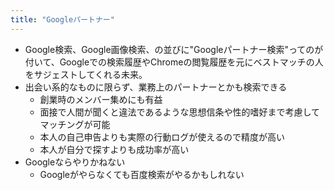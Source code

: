 ```yaml
---
title: "Googleパートナー"
---
```


- Google検索、Google画像検索、の並びに"Googleパートナー検索"ってのが付いて、Googleでの検索履歴やChromeの閲覧履歴を元にベストマッチの人をサジェストしてくれる未来。
- 出会い系的なものに限らず、業務上のパートナーとかも検索できる
    - 創業時のメンバー集めにも有益
    - 面接で人間が聞くと違法であるような思想信条や性的嗜好まで考慮してマッチングが可能
    - 本人の自己申告よりも実際の行動ログが使えるので精度が高い
    - 本人が自分で探すよりも成功率が高い
- Googleならやりかねない
    - Googleがやらなくても百度検索がやるかもしれない
